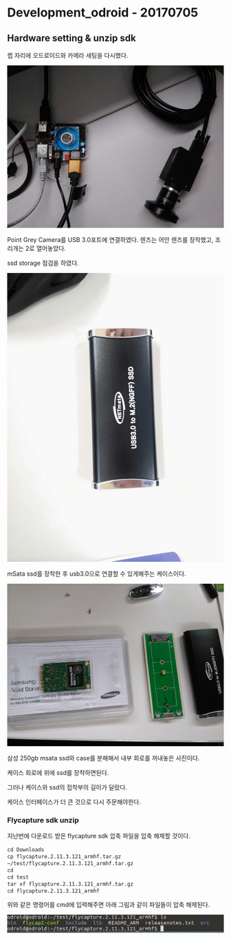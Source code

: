 # Development_odroid - 20170705



## Hardware setting & unzip sdk

랩 자리에 오드로이드와 카메라 세팅을 다시했다.

![20170705_settinghadware](Picture/20170705_settinghadware.jpg)

Point Grey Camera를 USB 3.0포트에 연결하였다. 렌즈는 어안 렌즈를 장착했고, 조리개는 2로 열어놓았다.



ssd storage 점검을 하였다.

![20170705_USB3SSDCASE](Picture/20170705_USB3SSDCASE.jpg)

mSata ssd를 장착한 후 usb3.0으로 연결할 수 있게해주는 케이스이다.



![20170705_ssdstorage](Picture/20170705_ssdstorage.jpg)



삼성 250gb msata ssd와 case를 분해해서 내부 회로를 꺼내놓은 사진이다.

케이스 회로에 위에 ssd를 장착하면된다.

그러나 케이스와 ssd의 접착부의 길이가 달랐다.

케이스 인터페이스가 더 큰 것으로 다시 주문해야한다.





### Flycapture sdk unzip

지난번에 다운로드 받은 flycapture sdk 압축 파일을 압축 해제할 것이다.

```
cd Downloads
cp flycapture.2.11.3.121_armhf.tar.gz ~/test/flycapture.2.11.3.121_armhf.tar.gz
cd
cd test
tar xf flycapture.2.11.3.121_armhf.tar.gz
cd flycapture.2.11.3.121_armhf
```

위와 같은 명령어를 cmd에 입력해주면 아래 그림과 같이 파일들이 압축 해제된다.

![20170705_unzipsdk](Picture/20170705_unzipsdk.PNG)